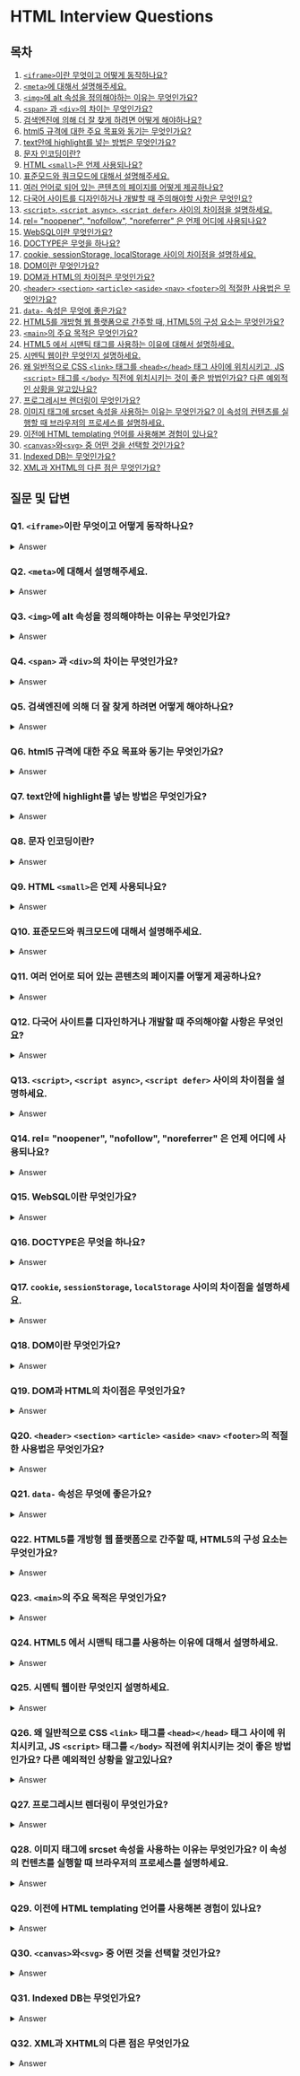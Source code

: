 # HTML Interview Questions

## 목차

1. [`<iframe>`이란 무엇이고 어떻게 동작하나요?](https://github.com/zhsks528/Front-End-Interview-Questions/tree/master/HTML#q1-iframe%EC%9D%B4%EB%9E%80-%EB%AC%B4%EC%97%87%EC%9D%B4%EA%B3%A0-%EC%96%B4%EB%96%BB%EA%B2%8C-%EB%8F%99%EC%9E%91%ED%95%98%EB%82%98%EC%9A%94)
2. [`<meta>`에 대해서 설명해주세요.](https://github.com/zhsks528/Front-End-Interview-Questions/tree/master/HTML#q2-meta%EC%97%90-%EB%8C%80%ED%95%B4%EC%84%9C-%EC%84%A4%EB%AA%85%ED%95%B4%EC%A3%BC%EC%84%B8%EC%9A%94)
3. [`<img>`에 alt 속성을 정의해야하는 이유는 무엇인가요?](https://github.com/zhsks528/Front-End-Interview-Questions/tree/master/HTML#q3-img%EC%97%90-alt-%EC%86%8D%EC%84%B1%EC%9D%84-%EC%A0%95%EC%9D%98%ED%95%B4%EC%95%BC%ED%95%98%EB%8A%94-%EC%9D%B4%EC%9C%A0%EB%8A%94-%EB%AC%B4%EC%97%87%EC%9D%B8%EA%B0%80%EC%9A%94)
4. [`<span>` 과 `<div>`의 차이는 무엇인가요?](https://github.com/zhsks528/Front-End-Interview-Questions/tree/master/HTML#q4-span-%EA%B3%BC-div%EC%9D%98-%EC%B0%A8%EC%9D%B4%EB%8A%94-%EB%AC%B4%EC%97%87%EC%9D%B8%EA%B0%80%EC%9A%94)
5. [검색엔진에 의해 더 잘 찾게 하려면 어떻게 해야하나요?](https://github.com/zhsks528/Front-End-Interview-Questions/tree/master/HTML#q5-%EA%B2%80%EC%83%89%EC%97%94%EC%A7%84%EC%97%90-%EC%9D%98%ED%95%B4-%EB%8D%94-%EC%9E%98-%EC%B0%BE%EA%B2%8C-%ED%95%98%EB%A0%A4%EB%A9%B4-%EC%96%B4%EB%96%BB%EA%B2%8C-%ED%95%B4%EC%95%BC%ED%95%98%EB%82%98%EC%9A%94)
6. [html5 규격에 대한 주요 목표와 동기는 무엇인가요?](https://github.com/zhsks528/Front-End-Interview-Questions/tree/master/HTML#q6-html5-%EA%B7%9C%EA%B2%A9%EC%97%90-%EB%8C%80%ED%95%9C-%EC%A3%BC%EC%9A%94-%EB%AA%A9%ED%91%9C%EC%99%80-%EB%8F%99%EA%B8%B0%EB%8A%94-%EB%AC%B4%EC%97%87%EC%9D%B8%EA%B0%80%EC%9A%94)
7. [text안에 highlight를 넣는 방법은 무엇인가요?](https://github.com/zhsks528/Front-End-Interview-Questions/tree/master/HTML#q7-text%EC%95%88%EC%97%90-highlight%EB%A5%BC-%EB%84%A3%EB%8A%94-%EB%B0%A9%EB%B2%95%EC%9D%80-%EB%AC%B4%EC%97%87%EC%9D%B8%EA%B0%80%EC%9A%94)
8. [문자 인코딩이란?](https://github.com/zhsks528/Front-End-Interview-Questions/tree/master/HTML#q8-%EB%AC%B8%EC%9E%90-%EC%9D%B8%EC%BD%94%EB%94%A9%EC%9D%B4%EB%9E%80)
9. [HTML `<small>`은 언제 사용되나요?](https://github.com/zhsks528/Front-End-Interview-Questions/tree/master/HTML#q9-html-small%EC%9D%80-%EC%96%B8%EC%A0%9C-%EC%82%AC%EC%9A%A9%EB%90%98%EB%82%98%EC%9A%94)
10. [표준모드와 쿼크모드에 대해서 설명해주세요.](https://github.com/zhsks528/Front-End-Interview-Questions/tree/master/HTML#q10-%ED%91%9C%EC%A4%80%EB%AA%A8%EB%93%9C%EC%99%80-%EC%BF%BC%ED%81%AC%EB%AA%A8%EB%93%9C%EC%97%90-%EB%8C%80%ED%95%B4%EC%84%9C-%EC%84%A4%EB%AA%85%ED%95%B4%EC%A3%BC%EC%84%B8%EC%9A%94)
11. [여러 언어로 되어 있는 콘텐츠의 페이지를 어떻게 제공하나요?](https://github.com/zhsks528/Front-End-Interview-Questions/tree/master/HTML#q11-%EC%97%AC%EB%9F%AC-%EC%96%B8%EC%96%B4%EB%A1%9C-%EB%90%98%EC%96%B4-%EC%9E%88%EB%8A%94-%EC%BD%98%ED%85%90%EC%B8%A0%EC%9D%98-%ED%8E%98%EC%9D%B4%EC%A7%80%EB%A5%BC-%EC%96%B4%EB%96%BB%EA%B2%8C-%EC%A0%9C%EA%B3%B5%ED%95%98%EB%82%98%EC%9A%94)
12. [다국어 사이트를 디자인하거나 개발할 때 주의해야할 사항은 무엇인요?](https://github.com/zhsks528/Front-End-Interview-Questions/tree/master/HTML#q12-%EB%8B%A4%EA%B5%AD%EC%96%B4-%EC%82%AC%EC%9D%B4%ED%8A%B8%EB%A5%BC-%EB%94%94%EC%9E%90%EC%9D%B8%ED%95%98%EA%B1%B0%EB%82%98-%EA%B0%9C%EB%B0%9C%ED%95%A0-%EB%95%8C-%EC%A3%BC%EC%9D%98%ED%95%B4%EC%95%BC%ED%95%A0-%EC%82%AC%ED%95%AD%EC%9D%80-%EB%AC%B4%EC%97%87%EC%9D%B8%EC%9A%94)
13. [`<script>`, `<script async>`, `<script defer>` 사이의 차이점을 설명하세요.](https://github.com/zhsks528/Front-End-Interview-Questions/tree/master/HTML#q13-script-script-async-script-defer-%EC%82%AC%EC%9D%B4%EC%9D%98-%EC%B0%A8%EC%9D%B4%EC%A0%90%EC%9D%84-%EC%84%A4%EB%AA%85%ED%95%98%EC%84%B8%EC%9A%94)
14. [rel= "noopener", "nofollow", "noreferrer" 은 언제 어디에 사용되나요?](https://github.com/zhsks528/Front-End-Interview-Questions/tree/master/HTML#q14-rel-noopener-nofollow-noreferrer-%EC%9D%80-%EC%96%B8%EC%A0%9C-%EC%96%B4%EB%94%94%EC%97%90-%EC%82%AC%EC%9A%A9%EB%90%98%EB%82%98%EC%9A%94)
15. [WebSQL이란 무엇인가요?](https://github.com/zhsks528/Front-End-Interview-Questions/tree/master/HTML#q15-websql%EC%9D%B4%EB%9E%80-%EB%AC%B4%EC%97%87%EC%9D%B8%EA%B0%80%EC%9A%94)
16. [DOCTYPE은 무엇을 하나요?](https://github.com/zhsks528/Front-End-Interview-Questions/tree/master/HTML#q16-doctype%EC%9D%80-%EB%AC%B4%EC%97%87%EC%9D%84-%ED%95%98%EB%82%98%EC%9A%94)
17. [cookie, sessionStorage, localStorage 사이의 차이점을 설명하세요.](https://github.com/zhsks528/Front-End-Interview-Questions/tree/master/HTML#q17-cookie-sessionstorage-localstorage-%EC%82%AC%EC%9D%B4%EC%9D%98-%EC%B0%A8%EC%9D%B4%EC%A0%90%EC%9D%84-%EC%84%A4%EB%AA%85%ED%95%98%EC%84%B8%EC%9A%94)
18. [DOM이란 무엇인가요?](https://github.com/zhsks528/Front-End-Interview-Questions/tree/master/HTML#q18-dom%EC%9D%B4%EB%9E%80-%EB%AC%B4%EC%97%87%EC%9D%B8%EA%B0%80%EC%9A%94)
19. [DOM과 HTML의 차이점은 무엇인가요?](https://github.com/zhsks528/Front-End-Interview-Questions/tree/master/HTML#q19-dom%EA%B3%BC-html%EC%9D%98-%EC%B0%A8%EC%9D%B4%EC%A0%90%EC%9D%80-%EB%AC%B4%EC%97%87%EC%9D%B8%EA%B0%80%EC%9A%94)
20. [`<header>` `<section>` `<article>` `<aside>` `<nav>` `<footer>`의 적절한 사용법은 무엇인가요?](https://github.com/zhsks528/Front-End-Interview-Questions/tree/master/HTML#q20-header-section-article-aside-nav-footer%EC%9D%98-%EC%A0%81%EC%A0%88%ED%95%9C-%EC%82%AC%EC%9A%A9%EB%B2%95%EC%9D%80-%EB%AC%B4%EC%97%87%EC%9D%B8%EA%B0%80%EC%9A%94)
21. [`data-` 속성은 무엇에 좋은가요?](https://github.com/zhsks528/Front-End-Interview-Questions/tree/master/HTML#q21-data--%EC%86%8D%EC%84%B1%EC%9D%80-%EB%AC%B4%EC%97%87%EC%97%90-%EC%A2%8B%EC%9D%80%EA%B0%80%EC%9A%94)
22. [HTML5를 개방형 웹 플랫폼으로 간주할 때, HTML5의 구성 요소는 무엇인가요?](https://github.com/zhsks528/Front-End-Interview-Questions/tree/master/HTML#q22-html5%EB%A5%BC-%EA%B0%9C%EB%B0%A9%ED%98%95-%EC%9B%B9-%ED%94%8C%EB%9E%AB%ED%8F%BC%EC%9C%BC%EB%A1%9C-%EA%B0%84%EC%A3%BC%ED%95%A0-%EB%95%8C-html5%EC%9D%98-%EA%B5%AC%EC%84%B1-%EC%9A%94%EC%86%8C%EB%8A%94-%EB%AC%B4%EC%97%87%EC%9D%B8%EA%B0%80%EC%9A%94)
23. [`<main>`의 주요 목적은 무엇인가요?](https://github.com/zhsks528/Front-End-Interview-Questions/tree/master/HTML#q23-main%EC%9D%98-%EC%A3%BC%EC%9A%94-%EB%AA%A9%EC%A0%81%EC%9D%80-%EB%AC%B4%EC%97%87%EC%9D%B8%EA%B0%80%EC%9A%94)
24. [HTML5 에서 시맨틱 태그를 사용하는 이유에 대해서 설명하세요.](https://github.com/zhsks528/Front-End-Interview-Questions/tree/master/HTML#q24-html5-%EC%97%90%EC%84%9C-%EC%8B%9C%EB%A7%A8%ED%8B%B1-%ED%83%9C%EA%B7%B8%EB%A5%BC-%EC%82%AC%EC%9A%A9%ED%95%98%EB%8A%94-%EC%9D%B4%EC%9C%A0%EC%97%90-%EB%8C%80%ED%95%B4%EC%84%9C-%EC%84%A4%EB%AA%85%ED%95%98%EC%84%B8%EC%9A%94)
25. [시멘틱 웹이란 무엇인지 설명하세요.](https://github.com/zhsks528/Front-End-Interview-Questions/tree/master/HTML#q25-%EC%8B%9C%EB%A9%98%ED%8B%B1-%EC%9B%B9%EC%9D%B4%EB%9E%80-%EB%AC%B4%EC%97%87%EC%9D%B8%EC%A7%80-%EC%84%A4%EB%AA%85%ED%95%98%EC%84%B8%EC%9A%94)
26. [왜 일반적으로 CSS `<link>` 태그를 `<head></head>` 태그 사이에 위치시키고, JS `<script>` 태그를 `</body>` 직전에 위치시키는 것이 좋은 방법인가요? 다른 예외적인 상황을 알고있나요?](https://github.com/zhsks528/Front-End-Interview-Questions/tree/master/HTML#q26-%EC%99%9C-%EC%9D%BC%EB%B0%98%EC%A0%81%EC%9C%BC%EB%A1%9C-css-link-%ED%83%9C%EA%B7%B8%EB%A5%BC-headhead-%ED%83%9C%EA%B7%B8-%EC%82%AC%EC%9D%B4%EC%97%90-%EC%9C%84%EC%B9%98%EC%8B%9C%ED%82%A4%EA%B3%A0-js-script-%ED%83%9C%EA%B7%B8%EB%A5%BC-body-%EC%A7%81%EC%A0%84%EC%97%90-%EC%9C%84%EC%B9%98%EC%8B%9C%ED%82%A4%EB%8A%94-%EA%B2%83%EC%9D%B4-%EC%A2%8B%EC%9D%80-%EB%B0%A9%EB%B2%95%EC%9D%B8%EA%B0%80%EC%9A%94-%EB%8B%A4%EB%A5%B8-%EC%98%88%EC%99%B8%EC%A0%81%EC%9D%B8-%EC%83%81%ED%99%A9%EC%9D%84-%EC%95%8C%EA%B3%A0%EC%9E%88%EB%82%98%EC%9A%94)
27. [프로그레시브 렌더링이 무엇인가요?](https://github.com/zhsks528/Front-End-Interview-Questions/tree/master/HTML#q27-%ED%94%84%EB%A1%9C%EA%B7%B8%EB%A0%88%EC%8B%9C%EB%B8%8C-%EB%A0%8C%EB%8D%94%EB%A7%81%EC%9D%B4-%EB%AC%B4%EC%97%87%EC%9D%B8%EA%B0%80%EC%9A%94)
28. [이미지 태그에 srcset 속성을 사용하는 이유는 무엇인가요? 이 속성의 컨텐츠를 실행할 때 브라우저의 프로세스를 설명하세요.](https://github.com/zhsks528/Front-End-Interview-Questions/tree/master/HTML#q28-%EC%9D%B4%EB%AF%B8%EC%A7%80-%ED%83%9C%EA%B7%B8%EC%97%90-srcset-%EC%86%8D%EC%84%B1%EC%9D%84-%EC%82%AC%EC%9A%A9%ED%95%98%EB%8A%94-%EC%9D%B4%EC%9C%A0%EB%8A%94-%EB%AC%B4%EC%97%87%EC%9D%B8%EA%B0%80%EC%9A%94-%EC%9D%B4-%EC%86%8D%EC%84%B1%EC%9D%98-%EC%BB%A8%ED%85%90%EC%B8%A0%EB%A5%BC-%EC%8B%A4%ED%96%89%ED%95%A0-%EB%95%8C-%EB%B8%8C%EB%9D%BC%EC%9A%B0%EC%A0%80%EC%9D%98-%ED%94%84%EB%A1%9C%EC%84%B8%EC%8A%A4%EB%A5%BC-%EC%84%A4%EB%AA%85%ED%95%98%EC%84%B8%EC%9A%94)
29. [이전에 HTML templating 언어를 사용해본 경험이 있나요?](https://github.com/zhsks528/Front-End-Interview-Questions/tree/master/HTML#q29-%EC%9D%B4%EC%A0%84%EC%97%90-html-templating-%EC%96%B8%EC%96%B4%EB%A5%BC-%EC%82%AC%EC%9A%A9%ED%95%B4%EB%B3%B8-%EA%B2%BD%ED%97%98%EC%9D%B4-%EC%9E%88%EB%82%98%EC%9A%94)
30. [`<canvas>`와`<svg>` 중 어떤 것을 선택할 것인가요?](https://github.com/zhsks528/Front-End-Interview-Questions/tree/master/HTML#q30-canvas%EC%99%80svg-%EC%A4%91-%EC%96%B4%EB%96%A4-%EA%B2%83%EC%9D%84-%EC%84%A0%ED%83%9D%ED%95%A0-%EA%B2%83%EC%9D%B8%EA%B0%80%EC%9A%94)
31. [Indexed DB는 무엇인가요?](https://github.com/zhsks528/Front-End-Interview-Questions/tree/master/HTML#q31-indexed-db%EB%8A%94-%EB%AC%B4%EC%97%87%EC%9D%B8%EA%B0%80%EC%9A%94)
32. [XML과 XHTML의 다른 점은 무엇인가요?](https://github.com/zhsks528/Front-End-Interview-Questions/tree/master/HTML#q32-xml%EA%B3%BC-xhtml%EC%9D%98-%EB%8B%A4%EB%A5%B8-%EC%A0%90%EC%9D%80-%EB%AC%B4%EC%97%87%EC%9D%B8%EA%B0%80%EC%9A%94)

## 질문 및 답변

### Q1. `<iframe>`이란 무엇이고 어떻게 동작하나요?

<details>
<summary>Answer</summary>

`<iframe>`은 현재 웹페이지에 다른 웹페이지의 문서를 불러와서 삽입하는 태그입니다.

```html
<iframe src="삽입할 페이지 주소" width="너비" height="높이"></iframe>
```

하지만 `<iframe>`은 사용하지 않는 것이 좋습니다.

이유는 아래와 같습니다.

1. 반응협 웹사이트를 구축할 때 불편합니다.
2. 웹 접근성의 저해 요인이 됩니다.

</details>

### Q2. `<meta>`에 대해서 설명해주세요.

<details>
<summary>Answer</summary>

`<meta>`는 문서의 정보를 담고있는 태그입니다.

검색엔진에 의해 검색되는 단어를 지정할 수 있습니다.

```html
<meta name="keyword" content="검색되는 단어" />
```

검색 결과에 표시되는 문자를 지정할 수 있습니다.

```html
<meta name="description" content="검색 결과에 표시되는 단어" />
```

검색 엔진에 의한 검색을 피할 수 있습니다.

- noindex : 웹 크롤러가 수집을 할 때 index 하지 않도록 하는 작업
- nofollow : 웹 크롤러가 수집을 할 때 문서에 링크된 다른 문서를 긁어가는 것을 건너뛴다.

```html
<meta name="robots" content="noindex, nofollow" />
```

</details>

### Q3. `<img>`에 alt 속성을 정의해야하는 이유는 무엇인가요?

<details>
<summary>Answer</summary>

이미지가 렌더링 되지 않았을 때 어떠한 이미지인지 정보를 알려주기 위함입니다.

검색 엔진은 이미지에 대한 정보를 `alt` 속성을 참조합니다.

시각 장애인을 위해 사용되는 스크린리더는 `alt`속성을 읽어줍니다.

</details>

### Q4. `<span>` 과 `<div>`의 차이는 무엇인가요?

<details>
<summary>Answer</summary>

차이는 **element, margin, width, height** 가 있습니다.

`<span>`은 아래와 같습니다.

- inline 요소입니다.
- margin은 좌,우 만 적용됩니다.
- width, height 값이 무시됩니다.

`<div>`은 아래와 같습니다.

- block 요소입니다.
- margin은 상, 하, 좌, 우 적용됩니다.
- width, height 값에 영향을 받습니다.

</details>

### Q5. 검색엔진에 의해 더 잘 찾게 하려면 어떻게 해야하나요?

<details>
<summary>Answer</summary>

`<meta>` 속성에 `keyword`, `description`을 추가하면 됩니다.

```html
<meta name="keyword" content="검색되는 단어" />
<meta name="description" content="검색 결과에 표시되는 단어" />
```

</details>

### Q6. html5 규격에 대한 주요 목표와 동기는 무엇인가요?

<details>
<summary>Answer</summary>

1. 구체적인 문맥요소 : 시멘틱 태그를 사용하여 태그를 구체화한다.
2. 서버와의 연결 : socket등을 이용하여 서버와의 통신을 한다.
3. 오프라인과 저장소 : localStorage, sessionStorage 등
4. 2D/3D 그래픽 효과 : `<canvas>`
5. 멀티미디어 기능 향상 : `<audio>`
6. 다양한 입출력 기능 추가

</details>

### Q7. text안에 highlight를 넣는 방법은 무엇인가요?

<details>
<summary>Answer</summary>

방법은 2가지가 있습니다

1. `<mark>` 를 사용하는 방법

```html
<mark>하이라트를 할 문자입니다.</mark>
```

2. css를 이용하는 방법

```html
<span style="background:yellow">하이라트를 할 문자입니다.</span>
```

</details>

### Q8. 문자 인코딩이란?

<details>
<summary>Answer</summary>

HTML 페이지를 올바르게 렌더링하기 위해 **웹브라우저에게 사용할 문자열을 알려주는 것**입니다.

```html
<meta charset="UTF-8" />
```

</details>

### Q9. HTML `<small>`은 언제 사용되나요?

<details>
<summary>Answer</summary>

`<small>`은 저작권, 회사소개, 약관 등에 사용됩니다.

</details>

### Q10. 표준모드와 쿼크모드에 대해서 설명해주세요.

<details>
<summary>Answer</summary>

웹 브라우저는 **표준모드와 쿼크모드** 두 가지 렌더링 모드가 있습니다.

브라우저는 선언된 **DOCTYPE**에 따라 렌더링할 모드를 결정하는데 이를 **doctype switching**이라고합니다.

표준모드는 하위호환성을 배재하고 현재 표준 형식만을 인정하는 렌더링 모드입니다.

쿼크모드는 하위호한성을 유지하기위해 현재 표준에 어긋나는 형식을 지원하는 렌더링 모드입니다.

</details>

### Q11. 여러 언어로 되어 있는 콘텐츠의 페이지를 어떻게 제공하나요?

<details>
<summary>Answer</summary>

1. 클라이언트는 헤더에 `accept-language` 속성을 이용하여 기본 언어에 대한 설정 정보를 서버로 요청합니다.

2. 응답받은 서버는 이 정보를 사용하여 해당 언어가 제공 가능한 경우, 클라이언트로 해당 언어 버전의 문서를 반환합니다.

3. 클라이언트는 반환된 문서를 보여줍니다.

</details>

### Q12. 다국어 사이트를 디자인하거나 개발할 때 주의해야할 사항은 무엇인요?

<details>
<summary>Answer</summary>

1. html lang 속성을 사용합니다.
2. 국가/언어를 쉽게 변경할 수 있도록 디자인합니다.
3. 날짜와 통화 형식을 고려합니다.
4. 텍스트를 포함한 이미지를 사용하지 않습니다.
5. 국가마다 단어를 표현하는 글자 수를 고려하여 레이아웃이 깨지지 않도록 디자인합니다.

</details>

### Q13. `<script>`, `<script async>`, `<script defer>` 사이의 차이점을 설명하세요.

<details>
<summary>Answer</summary>

`<script>`는 HTML 파싱을 중단하고 스크립트를 실행한다. 실행이 완료되면 HTML 파싱을 재시작합니다.

`<script async>`는 HTML과 Script를 비동기적으로 가져오며, 실행이 가능할 때 즉시 실행됩니다.

스크립트가 다른 페이지의 스크립트들과 독립적일 때 사용하면 좋습니다.

`<script defer>`는 `<script async>`와 같이 HTML과 Script를 비동기적으로 가져오지만, 페이지가 모두 로드된 후에 실행됩니다.

</details>

### Q14. rel= "noopener", "nofollow", "noreferrer" 은 언제 어디에 사용되나요?

<details>
<summary>Answer</summary>

`noopener`은 보안을 위한 속성입니다.

`target = _blank`인 링크를 클릭하면 새 탭에서 페이지가 열립니다.

이 때 열린 쪽에서 자바스크립트를 이용(`window.opener`)하면 window 객체에 접근할 수 있게 됩니다. 이러한 접근으로 인하여 악의적으로 사용되는 것을 방지하기 위해 쓰입니다.

`nofollow`은 검색 엔진이 해당 링크를 크롤링하지 않기 위한 속성입니다.

일반적으로 댓글 또는 포럼의 링크에서 사용됩니다.

`noreferrer`은 현재 요청이 어디에서 왔는지 감추는 속성입니다.

요청을 받는 쪽에서 해당 요청이 어디에서 왔는지를 알 필요가 없을 때 사용됩니다.

</details>

### Q15. WebSQL이란 무엇인가요?

<details>
<summary>Answer</summary>

WebSQL 구조적이고 체계화된 관계형 데이터를 저장하는데 쓰이는 DB입니다.

현재는 독립 구현체의 부족으로 인해 사용되지 않습니다.

</details>

### Q16. DOCTYPE은 무엇을 하나요?

<details>
<summary>Answer</summary>

DOCTYPE은 Document Type의 약자입니다.

DTD(Document Type Definition)을 통해 현재의 웹 문서가 어떠한 HTML 버전으로 작성되어있는지 웹 브라우저에게 전달하는 역할을 합니다.

</details>

### Q17. `cookie`, `sessionStorage`, `localStorage` 사이의 차이점을 설명하세요.

<details>
<summary>Answer</summary>

`cookie`는 클라이언트, 서버에 의해 생성되며 수동으로 만료기간을 설정할 수 있습니다.

`sessionStorage`는 클라이언트에 의해 생성되며 탭을 닫을 때 만료됩니다.

`localStorage`는 클라이언트에 의해 생성되며 영구적으로 보존됩니다.

</details>

### Q18. DOM이란 무엇인가요?

<details>
<summary>Answer</summary>

DOM은 HTML문서에 대한 인터페이스입니다.

- 페이지의 콘텐츠 및 구조와 스타일 접근 및 조작을 할 수 있는 API를 제공합니다.

</details>

### Q19. DOM과 HTML의 차이점은 무엇인가요?

<details>
<summary>Answer</summary>

DOM은 HTML을 이용하여 실제로 화면에 나타내는 인터페이스입니다.

- HTML 문서의 내용과 구조 -> 객체모델로 변환 -> 다양한 프로그램에서 사용 방식입니다.

HTML은 최초의 화면을 그릴 때 사용하는 설계도와 비슷합니다.

- 화면에 보이고자하는 모양과 구조를 문서로 단순한 텍스트로 구성하여 만드는 것입니다.

</details>

### Q20. `<header>` `<section>` `<article>` `<aside>` `<nav>` `<footer>`의 적절한 사용법은 무엇인가요?

<details>
<summary>Answer</summary>

`<header>` : 제목

`<section>` : 본문의 종류 (ex: 연애, 뉴스 등과 같은 대분류)

`<article>` : 본문 실질적인 내용

`<aside>` : 본문 이외의 내용

`<nav>` : 메뉴

`<footer>` : 회사소개, 저작권 등

</details>

### Q21. `data-` 속성은 무엇에 좋은가요?

<details>
<summary>Answer</summary>

`data-`는 특정한 데이터를 DOM요소에 저장해두기 위해 사용됩니다.

이전과 같이 hidden으로 태그를 숨겨두고 데이터를 저장할 필요가 없습니다.

그로 인한 장점은 아래와 같습니다.

1. HTML 스크립트가 훨씬 간결해졌습니다.
2. HTML 요소에 여러 `data-`속성을 동시에 사용할 수 있습니다.

요즘에는, `data-` 속성을 사용하는 것을 권장하지 않습니다. 그 이유 중 하나는 사용자가 브라우저의 inspect 기능를 사용하여 데이터 속성을 쉽게 수정할 수 있다는 것입니다.

데이터 모델은 JavaScript 자체에 더 잘 저장되며, 라이브러리나 프레임워크의 데이터 바인딩을 통해 DOM을 업데이트된 상태로 유지하는 것이 더 낫습니다.

</details>

### Q22. HTML5를 개방형 웹 플랫폼으로 간주할 때, HTML5의 구성 요소는 무엇인가요?

<details>
<summary>Answer</summary>

1. 의미 - 콘텐츠를 보다 더 정확하게 설명할 수 있도록 허용합니다.
2. 연결 - 새롭고 혁신적인 방법으로 서버와 통신할 수 있도록 허용합니다.
3. 오프라인과 저장소 - 웹 페이지가 클라이언트 측에서 데이터를 로컬로 저장하여, 오프라인에서보다 효율적으로 작동하도록 허용합니다.
4. 멀티미디어 - 개방형 웹에서 비디오와 오디오를 일급으로 만듭니다.
5. 2D/3D 그래픽과 효과 - 훨씬 다양한 프레젠테이션 옵션을 허용합니다.
6. 성능과 통합 - 컴퓨터 하드웨어의 성능 최적화와 개선으로 더 나은 사용을 제공합니다.
7. 장치 접근 - 다양한 입출력 장치의 사용을 허용합니다.
8. 스타일링 - 사용자가 더 세련된 테마를 사용하게 합니다.

</details>

### Q23. `<main>`의 주요 목적은 무엇인가요?

<details>
<summary>Answer</summary>

`<main>`태그는 해당 문서의 `<body>`요소의 주 콘텐츠를 정의할 때 사용합니다.

단 하나의 `<main>` 요소 만이 존재해야 합니다.

</details>

### Q24. HTML5 에서 시맨틱 태그를 사용하는 이유에 대해서 설명하세요.

<details>
<summary>Answer</summary>

**문서에 의미를 부여하는 행위**로써, 개발자가 의도한 요소의 의미가 명확히 드러납니다.

그 결과 코드의 **가독성을 높이며 유지보수를 쉽게**합니다.

</details>

### Q25. 시멘틱 웹이란 무엇인지 설명하세요.

<details>
<summary>Answer</summary>

웹 문서에 `<meta>` 정보를 추가함으로써 관계와 의미를 부여하고 이를 통해 거대한 데이터베이스를 구축하려고하는 발상입니다.

</details>

### Q26. 왜 일반적으로 CSS `<link>` 태그를 `<head></head>` 태그 사이에 위치시키고, JS `<script>` 태그를 `</body>` 직전에 위치시키는 것이 좋은 방법인가요? 다른 예외적인 상황을 알고있나요?

<details>
<summary>Answer</summary>

`<head>` 안에 `<link>`를 넣는 이유

1. 최적화된 페이지를 구축하기 위한 명세에 포함되어있기 때문입니다.
2. HTML은 DOM을 생성하고 CSS는 CSSOM을 생성합니다. DOM과 CSSOM을 이용하여 `first meaningful paint`를 가능하게 합니다. 이 점진적인 렌더링은 사이트의 성능 점수에서 측정되는 사이트 최적화의 범주입니다.

`</body>` 직전에 `<script>`를 넣는 이유

`<script>`태그는 html파싱을 중단시키고 스크립트를 실행하는 특성이 있습니다.

`<script>`태그를 `</body>` 직전에 위치시킴으로써 전체 문서가 파싱될 때까지 스크립트는 실행되지 않고 이렇게 함으로써 DOM요소를 조작해야하는 코드가 오류가 생기지 않습니다.

대안으로는 `<script defer>`을 이용하는 것입니다.

</details>

### Q27. 프로그레시브 렌더링이 무엇인가요?

<details>
<summary>Answer</summary>

사용자에게 의미있는 컨텐츠를 빠르게 보여주기 위한 성능 향상 기술입니다.

관련 기술로는 아래와 같습니다.

1. 이미지 지연로딩

   페이지의 이미지를 한꺼번에 로딩하지 않습니다.

   JS를 사용하여 사용자가 이미지를 표시하는 페이지 부분으로 스크롤할 때 이미지를 로드할 수 있습니다.

2. 콘텐츠의 우선순위 설정

   브라우저는 중요한 콘텐츠를 먼저 보여주고 중요하지 않은 콘텐츠는 나중에 렌러딩합니다.

</details>

### Q28. 이미지 태그에 srcset 속성을 사용하는 이유는 무엇인가요? 이 속성의 컨텐츠를 실행할 때 브라우저의 프로세스를 설명하세요.

<details>
<summary>Answer</summary>

기기의 디스플레이어의 크기에 따라 다른 이미지를 보여주기 위해서 사용됩니다.

1. 해상도가 레티나(2.x)인 경우 고품질 이미지를 제공함으로써 UX가 향상됩니다.
2. 저사양기기의 경우 저품질 이미지를 제공함으로써 메모리를 절약할 수 있습니다.

`srcset` 속성의 콘텐츠를 실행할 때 브라우저의 프로세스는 아래와 같습니다.

```html
<!-- 이미지의 width : 320px 이라고 가정 -->
<img srcset="small.jpg 500w medium.jpg 1000w large.jpg 2000w" />

<!-- 500/320 : 1.5625 -->
<!-- 1000/320 : 3.125 -->
<!-- 2000/320 : 6.25 -->
```

클라이언트 해상도가 1.x 일 때 1.5625가 가장 작기 때문에 500w인 small.jpg가 선택됩니다.

클라이언트 해상도가 2.x 일 때 브라우저는 최소값에 가장 위로 가까운 해상도를 사용하게 됩니다.

비율값이 2에 가까운 1000w인 medium.jpg가 선택됩니다.

</details>

### Q29. 이전에 HTML templating 언어를 사용해본 경험이 있나요?

<details>
<summary>Answer</summary>

</details>

### Q30. `<canvas>`와`<svg>` 중 어떤 것을 선택할 것인가요?

<details>
<summary>Answer</summary>

작업의 종류에 따라 선택할 것입니다.

`canvas`는 픽셀 기반으로써 고성능 애니메이션이나 동영상 작업을 할 때 선택할 것입니다.

`svg`는 모양 기반으로써 깨지지 않는 특성이 있기 때문에 정적이미지나 인쇄용 고품질 문서 작성을 할 때 선택할 것입니다.

</details>

### Q31. Indexed DB는 무엇인가요?

<details>
<summary>Answer</summary>

**javascript 기반의 객체지향 트랜잭션 데이터베이스 시스템**입니다.

특징은 아래와 같습니다.

1. 키와 값 한쌍으로 저장합니다.
2. 트랜잭션 데이터베이스 모델을 기반으로 만들어졌습니다.
3. 비동기 방식으로 이루어집니다.

</details>

### Q32. XML과 XHTML의 다른 점은 무엇인가요

<details>
<summary>Answer</summary>

XML은 드라이버 하드웨어, 운영 체제 및 다양한 응용 프로그램 간에 데이터를 전송하도록 설계 된 마크업언어지만 XHTML은 XML의 강점을 HTML과 결함한 언어입니다.

</details>

